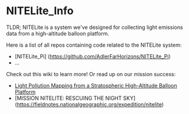 # NITELite_Info

TLDR; NITELite is a system we've designed for collecting light emissions data from a high-altitude balloon platform. 

Here is a list of all repos containing code related to the NITELite system:
- [NITELite_Pi] (https://github.com/AdlerFarHorizons/NITELite_Pi)
- ...

Check out this wiki to learn more! Or read up on our mission success: 
- [Light Pollution Mapping from a Stratospheric High-Altitude Balloon Platform](https://www.researchgate.net/publication/351459098_Light_Pollution_Mapping_from_a_Stratospheric_High-Altitude_Balloon_Platform)
- [MISSION NITELITE: RESCUING THE NIGHT SKY] (https://fieldnotes.nationalgeographic.org/expedition/nitelite) 
